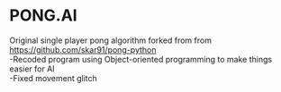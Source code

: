# PONG.AI

Original single player pong algorithm forked from from https://github.com/skar91/pong-python <br />
-Recoded program using Object-oriented programming to make things easier for AI <br />
-Fixed movement glitch <br />
